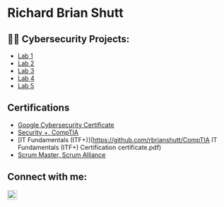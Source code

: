 <h1>Richard Brian Shutt<br/></h1>

<h2>👨‍💻 Cybersecurity Projects:</h2>

- [Lab 1](https://github.com/rbrianshutt/url)
- [Lab 2](https://github.com/rbrianshutt/url)
- [Lab 3](https://github.com/rbrianshutt/url)
- [Lab 4](https://github.com/rbrianshutt/url)
- [Lab 5](https://github.com/rbrianshutt/url)

<h2>Certifications</h2>

- [Google Cybersecurity Certificate](https://github.com/rbrianshutt/url)
- [Security +, CompTIA](https://github.com/rbrianshutt/url)
- [IT Fundamentals (ITF+)](https://github.com/rbrianshutt/CompTIA IT Fundamentals (ITF+) Certification certificate.pdf)
- [Scrum Master, Scrum Alliance](https://github.com/rbrianshutt/url)


<h2>Connect with me:</h2>

[<img align="left" alt="Richard Brian Shutt | LinkedIn" width="22px" src="https://cdn.jsdelivr.net/npm/simple-icons@v3/icons/linkedin.svg" />][linkedin]



[linkedin]: https://www.linkedin.com/in/richard-brian-shutt-28bb16177/


